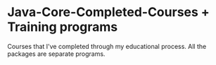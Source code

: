 # Java-Core-Completed-Courses + Training programs
Courses that I've completed through my educational process.
All the packages are separate programs.
